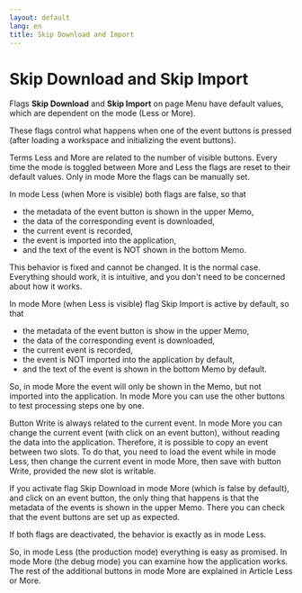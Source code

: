 ```yaml
---
layout: default
lang: en
title: Skip Download and Import
---
```


# Skip Download and Skip Import

Flags **Skip Download** and **Skip Import** on page Menu have default values,
which are dependent on the mode (Less or More).

These flags control what happens when one of the event buttons is pressed
(after loading a workspace and initializing the event buttons).

Terms Less and More are related to the number of visible buttons.
Every time the mode is toggled between More and Less the flags are reset to their default values.
Only in mode More the flags can be manually set.

In mode Less (when More is visible) both flags are false, so that

- the metadata of the event button is shown in the upper Memo,
- the data of the corresponding event is downloaded,
- the current event is recorded,
- the event is imported into the application,
- and the text of the event is NOT shown in the bottom Memo.

This behavior is fixed and cannot be changed. It is the normal case.
Everything should work, it is intuitive, and you don't need to be concerned about how it works.

In mode More (when Less is visible) flag Skip Import is active by default, so that

- the metadata of the event button is show in the upper Memo,
- the data of the corresponding event is downloaded,
- the current event is recorded,
- the event is NOT imported into the application by default,
- and the text of the event is shown in the bottom Memo by default.

So, in mode More the event will only be shown in the Memo, but not imported into the application.
In mode More you can use the other buttons to test processing steps one by one.

Button Write is always related to the current event.
In mode More you can change the current event (with click on an event button),
without reading the data into the application.
Therefore, it is possible to copy an event between two slots.
To do that, you need to load the event while in mode Less,
then change the current event in mode More,
then save with button Write, provided the new slot is writable.

If you activate flag Skip Download in mode More (which is false by default),
and click on an event button,
the only thing that happens is that the metadata of the events is shown in the upper Memo.
There you can check that the event buttons are set up as expected.

If both flags are deactivated, the behavior is exactly as in mode Less.

So, in mode Less (the production mode) everything is easy as promised.
In mode More (the debug mode) you can examine how the application works.
The rest of the additional buttons in mode More are explained in Article Less or More.
